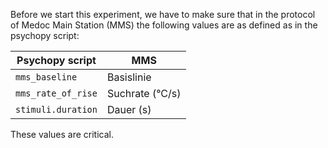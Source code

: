 Before we start this experiment, we have to make sure that in the protocol of Medoc Main Station (MMS) the following values are as defined as in the psychopy script:


| Psychopy script      | MMS                |
|----------------------|--------------------|
| `mms_baseline`       | Basislinie         |
| `mms_rate_of_rise`   | Suchrate (°C/s)    |
| `stimuli.duration`   | Dauer (s)          |

These values are critical.